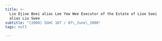 ```yaml
---
title: >-
  Lie Djioe Boei alias Lee Yew Wee Executor of the Estate of Lioe Soei Tjin
  alias Liu Swee
subtitle: "[2000] SGHC 107 / 07\_June\_2000"
tags: null

---
```


